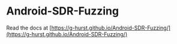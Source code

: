 # Android-SDR-Fuzzing

Read the docs at [https://g-hurst.github.io/Android-SDR-Fuzzing/](https://g-hurst.github.io/Android-SDR-Fuzzing/)
